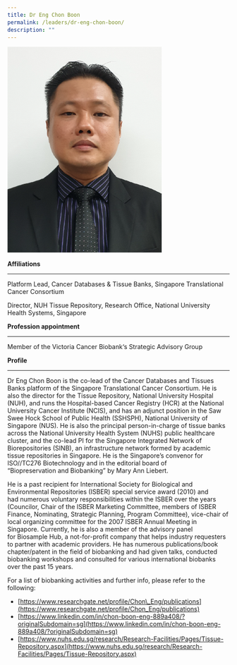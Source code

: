 ```yaml
---
title: Dr Eng Chon Boon
permalink: /leaders/dr-eng-chon-boon/
description: ""
---
```

<img style="width:350px" src="/images/Leaders/dr-eng-chon-boon.png">

**Affiliations**

* * *

Platform Lead, Cancer Databases &amp; Tissue Banks, Singapore Translational Cancer Consortium&nbsp;

Director, NUH Tissue Repository, Research Office, National University Health Systems, Singapore&nbsp;&nbsp;&nbsp;

**Profession appointment**&nbsp;&nbsp;

* * *

Member of the&nbsp;Victoria Cancer&nbsp;Biobank‘s Strategic Advisory Group&nbsp;

**Profile**&nbsp;

* * *

Dr Eng Chon Boon is the co-lead of the Cancer Databases and Tissues Banks platform of the Singapore Translational Cancer Consortium. He is also the director for the Tissue Repository, National University Hospital (NUH), and runs the Hospital-based Cancer Registry (HCR) at the National University Cancer Institute (NCIS), and&nbsp;has an adjunct position in the Saw Swee Hock School of Public Health (SSHSPH), National University of Singapore (NUS). He is also the principal person-in-charge of tissue banks across the National University Health System (NUHS) public healthcare cluster, and the co-lead PI for the Singapore Integrated Network of Biorepositories (SINB), an infrastructure network formed by academic tissue repositories in Singapore. He is the Singapore’s convenor for ISO//TC276 Biotechnology and in the editorial board of “Biopreservation&nbsp;and Biobanking” by Mary Ann Liebert.&nbsp;

He is a past recipient for International Society for Biological and Environmental Repositories (ISBER) special service award (2010) and had&nbsp;numerous&nbsp;voluntary responsibilities within the ISBER over the years (Councilor, Chair of the ISBER Marketing Committee, members of ISBER Finance, Nominating, Strategic Planning, Program Committee), vice-chair of local organizing committee for the 2007 ISBER Annual Meeting in Singapore. Currently, he is also a member of the advisory panel for&nbsp;Biosample&nbsp;Hub, a not-for-profit company that helps industry requesters to partner with academic providers. He has&nbsp;numerous&nbsp;publications/book chapter/patent in the field of biobanking and had given talks, conducted biobanking workshops and consulted for various international biobanks over the past 15 years.&nbsp;

For a list of biobanking activities and further info, please refer to the following:&nbsp;

*   [https://www.researchgate.net/profile/Chon\_Eng/publications](https://www.researchgate.net/profile/Chon_Eng/publications)&nbsp;
*   [https://www.linkedin.com/in/chon-boon-eng-889a408/?originalSubdomain=sg](https://www.linkedin.com/in/chon-boon-eng-889a408/?originalSubdomain=sg)&nbsp;
*   [https://www.nuhs.edu.sg/research/Research-Facilities/Pages/Tissue-Repository.aspx](https://www.nuhs.edu.sg/research/Research-Facilities/Pages/Tissue-Repository.aspx)